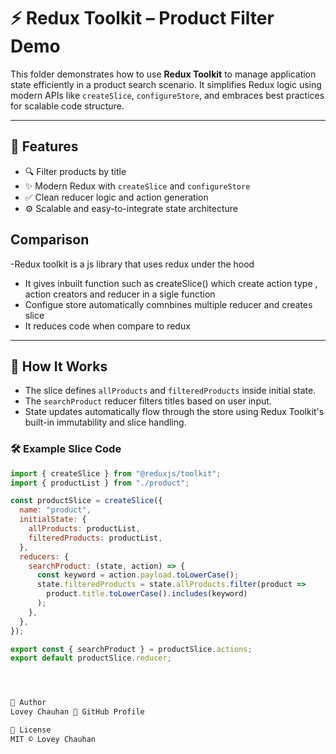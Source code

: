 # ⚡️ Redux Toolkit – Product Filter Demo

This folder demonstrates how to use **Redux Toolkit** to manage application state efficiently in a product search scenario. It simplifies Redux logic using modern APIs like `createSlice`, `configureStore`, and embraces best practices for scalable code structure.

---

## 🚀 Features

- 🔍 Filter products by title
- ✨ Modern Redux with `createSlice` and `configureStore`
- ✅ Clean reducer logic and action generation
- ⚙️ Scalable and easy-to-integrate state architecture

## Comparison
-Redux toolkit is a js library that uses redux under the hood 
- It gives inbuilt function such as createSlice() which create action type , action creators and reducer in a sigle function
- Configue store automatically comnbines multiple reducer and creates slice
- It reduces code when compare to redux 

---

## 🔧 How It Works

- The slice defines `allProducts` and `filteredProducts` inside initial state.
- The `searchProduct` reducer filters titles based on user input.
- State updates automatically flow through the store using Redux Toolkit's built-in immutability and slice handling.

### 🛠️ Example Slice Code

```js
import { createSlice } from "@reduxjs/toolkit";
import { productList } from "./product";

const productSlice = createSlice({
  name: "product",
  initialState: {
    allProducts: productList,
    filteredProducts: productList,
  },
  reducers: {
    searchProduct: (state, action) => {
      const keyword = action.payload.toLowerCase();
      state.filteredProducts = state.allProducts.filter(product =>
        product.title.toLowerCase().includes(keyword)
      );
    },
  },
});

export const { searchProduct } = productSlice.actions;
export default productSlice.reducer;




👤 Author
Lovey Chauhan 🔗 GitHub Profile

📜 License
MIT © Lovey Chauhan
